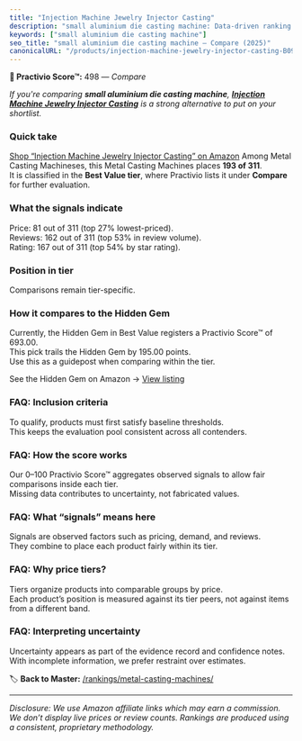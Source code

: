 ```yaml
---
title: "Injection Machine Jewelry Injector Casting"
description: "small aluminium die casting machine: Data-driven ranking using the Practivio Score™. Positioned by quality, value, demand, findability, momentum."
keywords: ["small aluminium die casting machine"]
seo_title: "small aluminium die casting machine — Compare (2025)"
canonicalURL: "/products/injection-machine-jewelry-injector-casting-B09Q61S3WV/"
---
```


**🛒 Practivio Score™:** 498 — _Compare_


*If you're comparing **small aluminium die casting machine**, **[Injection Machine Jewelry Injector Casting](https://www.amazon.com/dp/B09Q61S3WV?tag=practivio-20)** is a strong alternative to put on your shortlist.*
### Quick take
[Shop “Injection Machine Jewelry Injector Casting” on Amazon](https://www.amazon.com/dp/B09Q61S3WV?tag=practivio-20)
Among Metal Casting Machineses, this Metal Casting Machines places **193 of 311**.  
It is classified in the **Best Value tier**, where Practivio lists it under **Compare** for further evaluation.

### What the signals indicate
Price: 81 out of 311 (top 27% lowest-priced).  
Reviews: 162 out of 311 (top 53% in review volume).  
Rating: 167 out of 311 (top 54% by star rating).  

### Position in tier
Comparisons remain tier-specific.

### How it compares to the Hidden Gem
Currently, the Hidden Gem in Best Value registers a Practivio Score™ of 693.00.  
This pick trails the Hidden Gem by 195.00 points.  
Use this as a guidepost when comparing within the tier.  

See the Hidden Gem on Amazon → [View listing](https://www.amazon.com/dp/B0BCKMT2TP?tag=practivio-20)

### FAQ: Inclusion criteria
To qualify, products must first satisfy baseline thresholds.  
This keeps the evaluation pool consistent across all contenders.

### FAQ: How the score works
Our 0–100 Practivio Score™ aggregates observed signals to allow fair comparisons inside each tier.  
Missing data contributes to uncertainty, not fabricated values.

### FAQ: What “signals” means here
Signals are observed factors such as pricing, demand, and reviews.  
They combine to place each product fairly within its tier.

### FAQ: Why price tiers?
Tiers organize products into comparable groups by price.  
Each product’s position is measured against its tier peers, not against items from a different band.

### FAQ: Interpreting uncertainty
Uncertainty appears as part of the evidence record and confidence notes.  
With incomplete information, we prefer restraint over estimates.

<!-- Missing template for Compare/CompareWithinPriceClass -->


🏷️ **Back to Master:** [/rankings/metal-casting-machines/](/rankings/metal-casting-machines/)

---
_Disclosure: We use Amazon affiliate links which may earn a commission. We don’t display live prices or review counts. Rankings are produced using a consistent, proprietary methodology._
